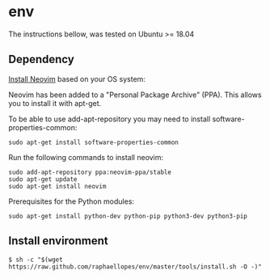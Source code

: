 # env

The instructions bellow, was tested on Ubuntu >= 18.04


## Dependency

[Install Neovim](https://github.com/neovim/neovim/wiki/Installing-Neovim) 
based on your OS system:

Neovim has been added to a "Personal Package Archive" (PPA). This allows you 
to install it with apt-get.

To be able to use add-apt-repository you may need to install 
software-properties-common:

```shell
sudo apt-get install software-properties-common
```

Run the following commands to install neovim:

```shell
sudo add-apt-repository ppa:neovim-ppa/stable
sudo apt-get update
sudo apt-get install neovim
```

Prerequisites for the Python modules:

```shell
sudo apt-get install python-dev python-pip python3-dev python3-pip
```


## Install environment

```shell
$ sh -c "$(wget https://raw.github.com/raphaellopes/env/master/tools/install.sh -O -)"
```

